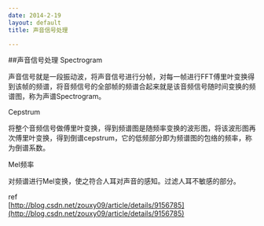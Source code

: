 ```yaml
---
date: 2014-2-19
layout: default
title: 声音信号处理

---
```

##声音信号处理
Spectrogram

声音信号就是一段振动波，将声音信号进行分帧，对每一帧进行FFT傅里叶变换得到该帧的频谱，将音频信号的全部帧的频谱合起来就是该音频信号随时间变换的频谱图，称为声谱Spectrogram。

Cepstrum

将整个音频信号做傅里叶变换，得到频谱图是随频率变换的波形图，将该波形图再次傅里叶变换，得到倒谱cepstrum，它的低频部分即为频谱图的包络的频率，称为倒谱系数。

Mel频率

对频谱进行Mel变换，使之符合人耳对声音的感知。过滤人耳不敏感的部分。

ref  
[http://blog.csdn.net/zouxy09/article/details/9156785](http://blog.csdn.net/zouxy09/article/details/9156785)
